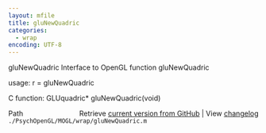 ```yaml
---
layout: mfile
title: gluNewQuadric
categories:
  - wrap
encoding: UTF-8
---
```


gluNewQuadric  Interface to OpenGL function gluNewQuadric  

usage:  r = gluNewQuadric  

C function:  GLUquadric\* gluNewQuadric(void)  


<div class="code_header" style="text-align:right;">
  <span style="float:left;">Path&nbsp;&nbsp;</span> <span class="counter">Retrieve <a href=
  "https://raw.github.com/Psychtoolbox-3/Psychtoolbox-3/beta/./PsychOpenGL/MOGL/wrap/gluNewQuadric.m">current version from GitHub</a> | View <a href=
  "https://github.com/Psychtoolbox-3/Psychtoolbox-3/commits/beta/./PsychOpenGL/MOGL/wrap/gluNewQuadric.m">changelog</a></span>
</div>
<div class="code">
  <code>./PsychOpenGL/MOGL/wrap/gluNewQuadric.m</code>
</div>
